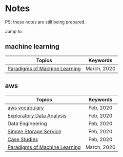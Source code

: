 # Notes

PS: these notes are still being prepared. 

Jump to:

## machine learning
| Topics        | Keywords      | 
| ------------- |:-------------:| 
| [Paradigms of Machine Learning](posts/Machine-Learning-Paradigms.md) | March, 2020  | 

## aws
| Topics        | Keywords      | 
| ------------- |:-------------:| 
| [aws vocabulary](posts/aws-vocabulary.md)     | Feb, 2020 | 
| [Exploratory Data Analysis](posts/Exploratory-Data-Analysis.md)      | Feb, 2020      | 
| Data Engineering      | Feb, 2020     | 
| [Simple Storage Service](posts/S3-simple-storage-service.md)| Feb, 2020 |
| [Case Studies](posts/Case-Studies.md) | Feb, 2020 |
| [Paradigms of Machine Learning](posts/Machine-Learning-Paradigms.md) | March, 2020  | 


